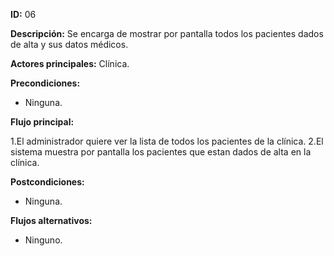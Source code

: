 **ID:** 06 

**Descripción:** Se encarga de mostrar por pantalla todos los pacientes dados de alta y sus datos médicos.

**Actores principales:** Clínica.

**Precondiciones:**

* Ninguna.

**Flujo principal:**

1.El administrador quiere ver la lista de todos los pacientes de la clínica.
2.El sistema muestra por pantalla los pacientes que estan dados de alta en la clínica.

**Postcondiciones:**

* Ninguna.

**Flujos alternativos:**

* Ninguno.
